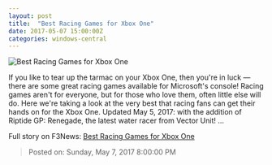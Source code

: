 ```yaml
---
layout: post
title:  "Best Racing Games for Xbox One"
date: 2017-05-07 15:00:00Z
categories: windows-central
---
```


![Best Racing Games for Xbox One](https://www.windowscentral.com/sites/wpcentral.com/files/styles/large/public/field/image/2016/06/logitech-g920-wheel-stick.jpg?itok=HXGroCmI)

If you like to tear up the tarmac on your Xbox One, then you're in luck — there are some great racing games available for Microsoft's console! Racing games aren't for everyone, but for those who love them, often little else will do. Here we're taking a look at the very best that racing fans can get their hands on for the Xbox One. Updated May 5, 2017: with the addition of Riptide GP: Renegade, the latest water racer from Vector Unit! ...


Full story on F3News: [Best Racing Games for Xbox One](http://www.f3nws.com/n/rGmeDG)

> Posted on: Sunday, May 7, 2017 8:00:00 PM
